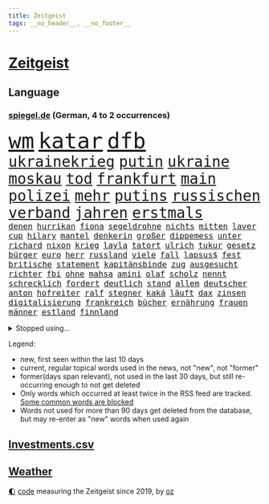 ```yaml
---
title: Zeitgeist
tags: __no_header__, __no_footer__
---
```


# [Zeitgeist](https://oliz.io/zeitgeist/)

## Language

<h3><a href="https://www.spiegel.de" target="_blank">spiegel.de</a> (German, 4 to 2 occurrences)</h3>
<p style="font-family:monospace">
<span style="font-size:32pt"><a href="news_links.html#wm" class="current">wm</a></span>
<span style="font-size:32pt"><a href="news_links.html#katar" class="current">katar</a></span>
<span style="font-size:32pt"><a href="news_links.html#dfb" class="current">dfb</a></span>
<br>
<span style="font-size:22pt"><a href="news_links.html#ukrainekrieg" class="current">ukrainekrieg</a></span>
<span style="font-size:22pt"><a href="news_links.html#putin" class="current">putin</a></span>
<span style="font-size:22pt"><a href="news_links.html#ukraine" class="current">ukraine</a></span>
<span style="font-size:22pt"><a href="news_links.html#moskau" class="current">moskau</a></span>
<span style="font-size:22pt"><a href="news_links.html#tod" class="current">tod</a></span>
<span style="font-size:22pt"><a href="news_links.html#frankfurt" class="current">frankfurt</a></span>
<span style="font-size:22pt"><a href="news_links.html#main" class="current">main</a></span>
<span style="font-size:22pt"><a href="news_links.html#polizei" class="current">polizei</a></span>
<span style="font-size:22pt"><a href="news_links.html#mehr" class="current">mehr</a></span>
<span style="font-size:22pt"><a href="news_links.html#putins" class="current">putins</a></span>
<span style="font-size:22pt"><a href="news_links.html#russischen" class="current">russischen</a></span>
<span style="font-size:22pt"><a href="news_links.html#verband" class="current">verband</a></span>
<span style="font-size:22pt"><a href="news_links.html#jahren" class="current">jahren</a></span>
<span style="font-size:22pt"><a href="news_links.html#erstmals" class="current">erstmals</a></span>
<br>
<span style="font-size:12pt"><a href="news_links.html#denen" class="current">denen</a></span>
<span style="font-size:12pt"><a href="news_links.html#hurrikan" class="current">hurrikan</a></span>
<span style="font-size:12pt"><a href="news_links.html#fiona" class="new">fiona</a></span>
<span style="font-size:12pt"><a href="news_links.html#segeldrohne" class="new">segeldrohne</a></span>
<span style="font-size:12pt"><a href="news_links.html#nichts" class="current">nichts</a></span>
<span style="font-size:12pt"><a href="news_links.html#mitten" class="current">mitten</a></span>
<span style="font-size:12pt"><a href="news_links.html#laver" class="new">laver</a></span>
<span style="font-size:12pt"><a href="news_links.html#cup" class="current">cup</a></span>
<span style="font-size:12pt"><a href="news_links.html#hilary" class="new">hilary</a></span>
<span style="font-size:12pt"><a href="news_links.html#mantel" class="new">mantel</a></span>
<span style="font-size:12pt"><a href="news_links.html#denkerin" class="new">denkerin</a></span>
<span style="font-size:12pt"><a href="news_links.html#großer" class="current">großer</a></span>
<span style="font-size:12pt"><a href="news_links.html#dippemess" class="new">dippemess</a></span>
<span style="font-size:12pt"><a href="news_links.html#unter" class="current">unter</a></span>
<span style="font-size:12pt"><a href="news_links.html#richard" class="current">richard</a></span>
<span style="font-size:12pt"><a href="news_links.html#nixon" class="new">nixon</a></span>
<span style="font-size:12pt"><a href="news_links.html#krieg" class="current">krieg</a></span>
<span style="font-size:12pt"><a href="news_links.html#layla" class="current">layla</a></span>
<span style="font-size:12pt"><a href="news_links.html#tatort" class="current">tatort</a></span>
<span style="font-size:12pt"><a href="news_links.html#ulrich" class="current">ulrich</a></span>
<span style="font-size:12pt"><a href="news_links.html#tukur" class="new">tukur</a></span>
<span style="font-size:12pt"><a href="news_links.html#gesetz" class="current">gesetz</a></span>
<span style="font-size:12pt"><a href="news_links.html#bürger" class="current">bürger</a></span>
<span style="font-size:12pt"><a href="news_links.html#euro" class="current">euro</a></span>
<span style="font-size:12pt"><a href="news_links.html#herr" class="current">herr</a></span>
<span style="font-size:12pt"><a href="news_links.html#russland" class="current">russland</a></span>
<span style="font-size:12pt"><a href="news_links.html#viele" class="current">viele</a></span>
<span style="font-size:12pt"><a href="news_links.html#fall" class="current">fall</a></span>
<span style="font-size:12pt"><a href="news_links.html#lapsus$" class="new">lapsus$</a></span>
<span style="font-size:12pt"><a href="news_links.html#fest" class="current">fest</a></span>
<span style="font-size:12pt"><a href="news_links.html#britische" class="current">britische</a></span>
<span style="font-size:12pt"><a href="news_links.html#statement" class="current">statement</a></span>
<span style="font-size:12pt"><a href="news_links.html#kapitänsbinde" class="new">kapitänsbinde</a></span>
<span style="font-size:12pt"><a href="news_links.html#zug" class="current">zug</a></span>
<span style="font-size:12pt"><a href="news_links.html#ausgesucht" class="current">ausgesucht</a></span>
<span style="font-size:12pt"><a href="news_links.html#richter" class="current">richter</a></span>
<span style="font-size:12pt"><a href="news_links.html#fbi" class="current">fbi</a></span>
<span style="font-size:12pt"><a href="news_links.html#ohne" class="current">ohne</a></span>
<span style="font-size:12pt"><a href="news_links.html#mahsa" class="new">mahsa</a></span>
<span style="font-size:12pt"><a href="news_links.html#amini" class="new">amini</a></span>
<span style="font-size:12pt"><a href="news_links.html#olaf" class="current">olaf</a></span>
<span style="font-size:12pt"><a href="news_links.html#scholz" class="current">scholz</a></span>
<span style="font-size:12pt"><a href="news_links.html#nennt" class="current">nennt</a></span>
<span style="font-size:12pt"><a href="news_links.html#schrecklich" class="current">schrecklich</a></span>
<span style="font-size:12pt"><a href="news_links.html#fordert" class="current">fordert</a></span>
<span style="font-size:12pt"><a href="news_links.html#deutlich" class="current">deutlich</a></span>
<span style="font-size:12pt"><a href="news_links.html#stand" class="current">stand</a></span>
<span style="font-size:12pt"><a href="news_links.html#allem" class="current">allem</a></span>
<span style="font-size:12pt"><a href="news_links.html#deutscher" class="current">deutscher</a></span>
<span style="font-size:12pt"><a href="news_links.html#anton" class="current">anton</a></span>
<span style="font-size:12pt"><a href="news_links.html#hofreiter" class="current">hofreiter</a></span>
<span style="font-size:12pt"><a href="news_links.html#ralf" class="current">ralf</a></span>
<span style="font-size:12pt"><a href="news_links.html#stegner" class="new">stegner</a></span>
<span style="font-size:12pt"><a href="news_links.html#kaká" class="new">kaká</a></span>
<span style="font-size:12pt"><a href="news_links.html#läuft" class="current">läuft</a></span>
<span style="font-size:12pt"><a href="news_links.html#dax" class="current">dax</a></span>
<span style="font-size:12pt"><a href="news_links.html#zinsen" class="current">zinsen</a></span>
<span style="font-size:12pt"><a href="news_links.html#digitalisierung" class="current">digitalisierung</a></span>
<span style="font-size:12pt"><a href="news_links.html#frankreich" class="current">frankreich</a></span>
<span style="font-size:12pt"><a href="news_links.html#bücher" class="current">bücher</a></span>
<span style="font-size:12pt"><a href="news_links.html#ernährung" class="current">ernährung</a></span>
<span style="font-size:12pt"><a href="news_links.html#frauen" class="current">frauen</a></span>
<span style="font-size:12pt"><a href="news_links.html#männer" class="current">männer</a></span>
<span style="font-size:12pt"><a href="news_links.html#estland" class="current">estland</a></span>
<span style="font-size:12pt"><a href="news_links.html#finnland" class="current">finnland</a></span>
</p>
<details>
<summary>Stopped using...</summary>
<p class="former" style="font-size:12pt">
schwarzen(702) golf(701) beschwerde(700) eindruck(700) lisa(700) beschäftigt(699) nazis(699) weitet(699) anderer(698) schiff(698) schlechten(698) österreichische(698) führerschein(697) gemessen(697) geworfen(697) guter(697) humanitäre(697) jahrzehntelang(697) schlimmer(697) sex(697) unmut(697) virologe(697) weiteres(697) zeitweise(697) übergriffe(697) 2018(696) aufnehmen(696) covid19(696) illegalen(696) infizierte(696) kriminellen(696) mütter(696) prüfung(696) virus(696) appelliert(695) aufgefordert(695) betrug(695) bühne(695) ddr(695) erfahrung(695) instagram(695) kassiert(695) konfrontiert(695) negativ(695) niveau(695) pressekonferenz(695) schicksal(695) schildert(695) videobotschaft(695) wenden(695) witz(695) zurückgetreten(695) befinden(694) botschaften(694) dauer(694) eingeschränkt(694) einzelne(694) gastgeber(694) gelegt(694) inter(694) mancherorts(694) pferd(694) schoss(694) spdpolitiker(694) verlief(694) verluste(694) flieht(693) passt(693) senat(693) untersuchungsausschuss(693) wege(693) 43(692) aufmerksamkeit(692) blieben(692) schöner(692) selben(692) verlängert(692) gebraucht(691) geheimnis(691) reisende(691) tausenden(691) ursachen(691) verzicht(691) zeichnet(691) öfter(691) athleten(690) aufruf(690) digitalen(690) köchin(690) lebte(690) philipp(690) sexueller(690) simon(690) vermeiden(690) verschieben(690) volkswagen(690) demonstrationen(689) erheben(689) geschehen(689) heftig(689) kaputt(689) marcel(689) marke(689) schwierigkeiten(689) springt(689) südafrika(689) versagt(689) bundestagswahl(688) feuerwehrleute(688) üben(688) gebe(687) null(687) tauchen(687) usamerikaner(687) herzogin(686) jung(686) potsdam(686) verbreiten(686) abschaffen(685) abwehr(685) möglichst(685) senkt(685) bestehen(684) goldenen(684) konzentrieren(684) scharfe(684) spekuliert(684) wachstum(684) auftritte(683) dominanz(683) fit(683) souverän(682) verbindet(682) weckt(682) zerstören(682) auskunft(681) beschuldigt(681) coronaerkrankung(681) extremen(681) nordkorea(681) traum(681) jahrestag(680) satz(680) 28(679) jürgen(679) neuauflage(679) zurückgegangen(679) auftreten(678) einreise(678) haftbefehl(678) jemen(678) begriff(677) bande(676) belegen(676) jerusalem(676) mehrfach(676) dran(675) engpässe(674) landete(673) aufhalten(672) dein(672) gehörte(671) singapur(671) vermissen(670) übernommen(670) steffen(669) stellung(669) vorgegangen(668) ministerien(667) umgeht(667) bangen(666) kapitel(665) wandel(665) vorbereitung(664) griechischen(663) rutschte(663) 36(662) 2012(660) bester(660) kassieren(659) kandidatur(656) kongress(652) schritten(652) kanadas(650) sophie(649) präsidentschaft(647) ausgaben(644) palästinenser(644) weltmeisterschaft(639) flog(633) tolle(631) rückte(623) abhilfe(622) 15jährige(613) rüstet(612) seniorin(612) festgesetzt(609) katzen(607) uskapitol(601) polizeiruf(597) rasche(596) höheres(591) fotografiert(585) konfrontation(578) bekannter(576) expräsidenten(570) lehrerin(568) behindern(566) bein(559) kannte(557) militärjunta(552) finanziellen(550) hilferuf(549) athen(532) reformieren(523) 15jähriger(519) höchster(506) genossen(469) darstellung(456) jamie(456) drohende(453) zusammenarbeiten(449) fehlte(447) treibstoff(444) lee(442) leichten(441) indigene(440) stehe(436) kurzzeitig(426) verheerende(426) warnungen(419) verbunden(414) 33jährige(413) abgesehen(407) las(406) vegas(406) fossilen(405) bezieht(400) erfolgreichste(400) global(400) beeinträchtigt(393) 20000(390) nachträglich(386) genervt(383) sprint(380) binden(378) niklas(378) löscht(377) ali(376) privilegien(376) vollen(376) uwe(375) drehte(370) nachmittag(365) angestellten(363) stones(360) jonas(356) 12000(353) dringen(352) coronaleugner(349) protokoll(349) immobilie(345) versetzt(343) übertragung(340) personelle(339) finanzhilfen(338) jüdischen(336) harren(331) berufen(329) störungen(327) bettina(325) hitzewellen(324) follower(323) supermarkt(323) stau(318) strackzimmermann(317) studenten(316) weißer(315) wirksam(314) gasversorgung(313) gewaltsamer(313) größtem(310) obersten(308) radikaler(307) töchtern(306) beruft(305) gestört(303) komplizierter(302) methode(302) baldwin(301) separatisten(299) soziales(299) immobilienbesitzer(298) versuche(298) zeitplan(298) nutzung(297) steuereinnahmen(297) ausgeben(294) falle(290) gegentore(290) vorgesehen(290) gemälde(285) viermal(285) verwandte(283) gesteckt(282) promis(281) außenministerium(280) entsteht(279) mail(279) halte(277) taucht(276) brandbrief(275) eva(275) kinderbetreuung(275) sank(275) dürr(274) kontrollierte(274) salman(272) festivals(271) pessimistisch(271) emotional(270) angekündigte(267) eusanktionen(266) 87(263) fdpminister(262) zuständig(260) staatsbürger(258) höhepunkt(257) passende(257) cnn(254) leitete(254) südkoreanische(251) erleidet(249) klettern(249) bescheren(246) gerammt(245) landsmann(243) zusammenhalt(240) verkehrsunfall(239) erledigen(238) kriegsschiffe(238) gerichte(237) austritt(236) benutzen(236) untergang(234) erweitert(231) maaßen(231) stadtverwaltung(230) nutzten(229) elite(228) albert(227) aufgeklärt(227) transfer(227) explosionen(226) islamabad(226) abgerissen(223) entspannen(223) bremerhaven(222) slowakei(222) ausraster(221) klitschko(221) vitali(221) tourist(219) versus(219) handelte(217) luftfahrt(216) misstrauensvotum(212) 2014(211) erstem(211) fraglich(211) experiment(209) seoul(209) aufhören(208) philosoph(208) abgeschnitten(207) gläubige(207) unterbrechen(207) designer(206) österreicher(204) diebstahls(203) monster(203) jacht(202) risikogruppen(201) bejubelt(200) elektronischen(200) jill(200) befristet(199) rauchen(198) vereinigung(198) verspätungen(198) weltgesundheitsorganisation(198) außergewöhnlich(196) abseits(195) antisemitismusvorwürfe(195) funk(195) ökostrom(195) absagen(194) scott(193) kuh(192) vögel(192) vorkommen(191) luxusautos(190) öffnung(189) dubiosen(188) geschäftspartner(188) first(187) lücken(187) menschlichen(184) analysen(183) beschwören(183) verschwörung(183) belohnt(182) odessa(180) geschosse(179) 1100(177) sperre(177) dächer(176) plätzen(176) sanktioniert(176) tina(175) relativ(173) tankt(173) zügig(172) staatssender(171) zugriff(171) jochen(170) putinregime(170) lindners(169) 34(168) bobic(168) fredi(168) landung(167) tanken(167) evakuierungen(166) hüther(166) nuklearen(166) ansteigen(165) tennisturnier(165) abhang(164) rettungshubschrauber(164) sozial(163) spritpreise(162) korsika(161) desaströs(160) starkes(160) einrichtung(159) flugausfällen(159) dilemma(157) freundinnen(157) lohn(157) schilderte(157) sowjetpanzer(156) arkansas(155) messerattacke(155) raser(155) spekulationen(155) andrej(154) ausschließlich(153) spürt(153) zentralrat(152) ausstieg(151) sardinien(151) crew(150) emtitel(150) erfasste(148) abgabe(147) fluch(147) linkenpolitiker(147) gebirge(146) treue(146) beck(145) geheimdienstinformationen(145) kassen(145) kompensieren(145) schwarzes(145) linkenchefin(144) mikrofon(144) vermeldet(144) linkes(143) dir(142) emails(142) israelischer(142) freihandelsabkommen(141) gesenkt(141) wohnort(141) bauernverband(140) lukas(139) schwerverletzte(139) verbrauchen(138) verbreiteten(138) lass(137) waggon(137) beliebter(136) hängengeblieben(136) jamal(136) klopp(135) qualifikation(134) zugänglich(133) heiß(132) reguläre(132) überführen(131) universums(130) 13jähriger(129) better(127) call(127) eugene(127) feministische(127) perfekte(127) weiblich(127) ausfliegen(126) ecuador(126) janine(126) palästinensern(126) verendet(126) visite(126) stall(125) wissler(125) giftige(124) leichtathletik(124) lngterminals(124) moskwa(124) ausfuhren(123) import(123) jesus(123) fahrräder(122) ablesen(121) terrorakt(121) usrapper(121) dänische(120) kantersieg(120) prominenten(120) pforzheim(119) brände(118) lautet(118) lösegeld(118) niedrigere(118) schlammschlacht(118) scholz’(118) verfassungswidrig(118) gelockt(117) zusehends(117) kletterte(116) alec(115) discounter(115) konzerte(115) millionär(115) verdrängen(115) giorgio(114) pornografische(114) schonen(114) aufsteiger(113) kleinem(112) mangelnder(112) unterrichten(112) viral(112) chancenlos(111) kippe(111) anfällig(110) flugreisende(110) geordert(110) hektar(110) motorisierten(110) uli(110) airport(109) bruchteil(109) böden(109) mangelhafte(108) millionenpublikum(108) ransomware(106) emma(105) halbfinalsieg(105) unbewohnbar(105) boote(104) dortige(103) finnischen(103) debattiert(102) fdppolitikerin(102) berufseinsteiger(101) kaul(101) mehreinnahmen(101) angeschossen(100) auffallend(100) cannabis(100) ministerposten(100) weckruf(100) 113(99) anerkennen(99) juristen(99) talk(99) außergewöhnlichen(98) bewirkt(98) dürren(98) vorwahl(98) barbie(97) homophobie(97) morrison(97) pastor(97) westeuropa(97) flugreisen(96) preisobergrenze(96) vorwahlen(96) feuerwehren(95) geradezu(95) rechtlich(95) aufgearbeitet(94) brittney(94) gremiums(94) griner(94) kandidieren(94) gegebenenfalls(93) kimmich(93) pellmann(93) sören(93) todesangst(93) weltfußballer(93) zugesetzt(93) gesellschafter(92) line(92) wachmann(92) aufgelegt(91) befeuert(91) emmerich(91) versorgte(91) überfluteten(91) 85jährigen(90) gezieltes(90) luxemburg(90) streichung(90) transferticker(90) verflogen(90) vorweisen(90) anhaltende(89) donau(89) generalstaatsanwalt(89) haubenlerche(89) inmitten(89) iris(89) lösten(89) siegburg(89) stärksten(89) vizepräsidenten(89) überhöhte(89) geschrumpft(88) hinzukommen(88) kulturelle(88) münze(88) niedrigzinsen(88) ortskräfte(88) vernommen(88) berüchtigten(87) pendler(87) stationierten(87) verschwörungsideologen(87) zweithöchste(87) angelo(86) bastelt(86) bescheinigt(86) flacher(86) kriegsgefangene(86) platzen(86) politikstil(86) radikalisierung(86) rücksicht(86) fasste(85) investors(85) kreditkarte(85) lächeln(85) nebenan(85) rollstuhlfahrer(85) 77jährigen(84) auszeichnungen(84) defekten(84) gündoğan(84) i̇lkay(84) psychiatrischer(84) renommierte(84) starstürmer(84) eurozone(83) geübt(83) ölimporte(83) besserung(82) darja(82) einkünfte(82) erdrutsche(82) gegnerin(82) usstars(82) iwchef(81) tauchte(81) 32jähriger(80) reste(80) liegenden(79) pferde(79) chaotisch(78) coronaquarantäne(78) deutschbritische(78) dfbfrauen(78) exfußballer(78) massenpanik(78) menschlich(78) niedrige(78) prompt(78) putsch(78) ressorts(78) sswachmann(78) 97jährige(77) bruno(77) dey(77) excoach(77) frisur(77) garmisch(77) grelle(77) slowjansk(77) ukrainerusslandkrieg(77) unfallstelle(77) unglücksort(77) anspannung(76) beschlussvorlage(76) gestand(76) intervention(76) kunststück(76) medikament(76) merkwürdige(76) rune(76) schwul(76) strippenzieher(76) süddeutschland(76) teleskop(76) tourismus(76) kämen(75) momenten(75) schrei(75) webbteleskop(75) emsieg(74) kapern(74) rauchmelder(74) 24jährigen(73) finde(73) kugeln(73) rechtskräftig(73) verordnung(73) doppelmoral(72) schuh(72) bewerbungen(71) comingout(71) fahrlässigen(71) gleichgültigkeit(71) blatt(70) boll(70) erfolgserlebnis(70) exotische(70) klimaanlagen(70) kuratoren(70) superheldin(70) tasche(70) timo(70) veranschlagt(70) abläuft(69) absicherung(69) entspricht(69) ermittlerinnen(69) krankenversicherung(69) querelen(69) rocky(69) versionen(69) 52(68) ashraf(68) entertainer(68) ghani(68) ghanis(68) hof(68) kosovo(68) kostenlose(68) olympiasiegerin(68) rauskommt(68) selbstverständlich(68) staatskasse(68) übernahmen(68) absurden(67) brett(67) cyberattacke(67) dienstpflicht(67) gebunden(67) umworbenen(67) yellowstone(67) zündete(67) geliebt(66) wellbrock(66) kredit(65) kunstschau(65) luftschutzkellern(65) natürliches(65) pontifex(65) wassersparen(65) wohnzimmer(65) ankurbeln(64) dfbnationalspieler(64) exchampion(64) fühlten(64) image(64) lebensweise(64) mineralölwirtschaft(64) patriotismus(64) verdeckt(64) batic(63) eigenheim(63) hanna(63) isabel(63) kartons(63) kette(63) leitmayr(63) panemfilm(63) rechtmäßig(63) schwarzmeerhafen(63) beschränkt(62) diplomatisches(62) schwimmwm(62) versammelte(62) +(61) antidiskriminierungsstelle(61) ataman(61) befragen(61) blödsinn(61) ferda(61) fragwürdig(61) gruner(61) südfrankreich(61) verzeichnet(61) abzuschalten(60) aufgebot(60) bekennt(60) ceta(60) festgefahren(60) geschwommen(60) gift(60) grande(60) kampfmittel(60) märtens(60) sparsame(60) ausrichtung(59) boards(59) cumexaffäre(59) cyberangriffen(59) jumbo(59) lieferengpässe(59) silbermedaille(59) beschlossenen(58) cyberangriffe(58) genügend(58) achtung(57) baden(57) deshaun(57) klimaexperte(57) mittelfristig(57) mutiger(57) schlägerei(57) verbote(57) watson(57) dang(56) erhoffte(56) neufassung(56) qiu(56) vulkanausbruch(56) übertrieben(56) attackierten(55) freiwasserrennen(55) moderiert(55) versank(55) wortwahl(55) blanc(54) einfamilienhaus(54) fälschung(54) gutachter(54) kilo(54) luigi(54) made(54) misere(54) mont(54) barrikaden(53) brettspiele(53) flughafenchaos(53) gasrechnung(53) kassenärztliche(53) pools(53) teilnehmerfeld(53) armani(52) beispiellosen(52) edelmetall(52) lucas(52) prostituierte(52) vorkasse(52) außenwelt(51) gasverbraucher(51) mecklenburgischen(51) mitentscheiden(51) schwergewichtsweltmeister(51) seenplatte(51) sparmaßnahmen(51) usyk(51) aktive(50) auffälligkeiten(50) chefinnen(50) entsorgung(50) karwendelgebirge(50) paradestrecke(50) romeo(50) soko(50) sprang(50) agierte(49) betrügerischen(49) familiäre(49) gefragte(49) hunderttausenden(49) militärischer(49) privater(49) rätselhaft(49) wasserstand(49) wirtschaftseinbruch(49) agenda(48) aktueller(48) eingeschworen(48) flugzeuglandung(48) intendanten(48) modus(48) referee(48) zuspitzung(48) überstunden(48) 93jährige(47) abgebrannt(47) erik(47) griechenlands(47) hag(47) hunden(47) rechtliche(47) skandinavien(47) träume(47) zugezogen(47) anschaffen(46) bauwerk(46) juristisches(46) lebensgefährte(46) rechtsmediziner(46) verträge(46) weltmeisterin(46) übergangsweise(46) engsten(45) ostblocks(45) verbrauch(45) vergewaltigungsvorwürfe(45) weine(45) erzeugen(44) harald(44) torschützin(44) vielseitigkeitsreiten(44) weltbühne(44) anfechten(43) britta(43) desolat(43) eddie(43) ernannte(43) fabio(43) jakobsen(43) kletterer(43) orchestrieren(43) wahlrecht(43) abbas(41) volkszorn(41) danke(40) genervte(40) lea(40) mahmoud(40) plane(40) rishi(40) sunak(40) unterkunft(40) verendeter(40) 85000(39) demografische(39) kollabiert(39) wettbewerbe(39) 55jährigen(38) kampfansage(38) mentale(38) privatwirtschaft(38) unterbricht(38) unterernährt(38) ebaykleinanzeigen(37) eingestürzt(37) heimischen(37) rekordtorschützin(37) bamako(36) escooter(36) gewaltopfer(35) wärmepumpen(35) drogenkartell(34) entfliehen(34) erwacht(34) glänzte(34) repräsentanten(34) schababmiliz(34) somalia(34) wettkämpfe(34) zivile(34) zugverkehr(34) dänischer(33) gießen(33) giftstoffe(33) gina(33) hagen(33) jugendstrafe(33) lückenkemper(33) stock(33) unterzeichnete(33) wanken(33) allerletzte(32) auseinandersetzen(32) beibehalten(32) festgenommenen(32) saudische(32) summer(32) wettkämpfen(32) gehirnerschütterung(31) intendantin(31) saarländische(31) verursachen(31) wassers(31) aufstand(30) bestritten(30) bitterer(30) entschärfung(30) gegenseite(30) gerangel(30) infektionskrankheit(30) kalifornische(30) ladung(30) läufer(30) nina(30) pegel(30) bereitschaft(29) delegation(29) myanmars(29) pflegepersonal(29) schifffahrt(29) schwellen(29) surfen(29) usedom(29) wettkampftag(29) zdffernsehgarten(29) düsteren(28) flächendeckende(28) kilowattstunde(28) marathongold(28) militärhilfen(28) nachfolgeregelung(28) preissteigerung(28) schnappte(28) sexkolumne(28) verwundbar(28) konrad(27) laimer(27) einziges(26) moderator(26) pelosis(26) rheinpegel(26) slogan(26) begeistern(25) fachkreisen(25) notfallplan(25) zehnkämpfer(25) aneignung(24) bundespräsidenten(24) dreadlocks(24) emfinale(24) ganzes(24) gefüllt(24) geistlichen(24) holocaustvergleich(24) reggae(24) reutlingen(24) saisonstart(24) sprinterin(24) steckten(24) ungewöhnlicher(24) dfbpokalspiel(23) schwimmer(23) wünsche(23) zweitligist(23) elternhaus(22) erdrutsch(22) flugbahn(22) lukaku(22) romelu(22) sonnenblumen(22) klublegende(21) lionesses(21) medaillen(21) scheidenden(21) umweltsenatorin(21) alfons(20) kandidatin(20) pegelstände(20) rucksack(20) steuerbetrugs(20) übertreiben(20) alge(19) bahnradweltmeisterin(19) erwachsen(19) gasspeicher(19) geprügelt(19) getreidefrachter(19) holprig(19) medizin(19) montreal(19) trumpanhänger(19) uspolitiker(19) widersprach(19) wochenlangen(19) brennauer(18) d(18) defekte(18) einsätzen(18) ferienwohnung(18) gelder(18) gelsenkirchen(18) indiana(18) krisenregion(18) masernimpfpflicht(18) motorboot(18) niedrigwasser(18) obsolet(18) republikanerin(18) salerno(18) samuel(18) schuhbeck(18) starkoch(18) zeitraffer(18) a2(17) atomprogramm(17) ergattern(17) extremisten(17) haut(17) moderierte(17) protestierte(17) zugrunde(17) abberufen(16) europameisterschaft(16) kassierte(16) pfas(16) seestreitkräfte(16) volles(16) willi(16) zweimalige(16) ausliefern(15) unterspült(15) auswärtsspiel(14) death(14) fahrzeit(14) füßen(14) inselrepublik(14) musiala(14) websites(14) wählte(14) arbeitstag(13) goethe(13) hausmüll(13) tschornomorsk(13) zehnprozentmarke(13) begrenzen(12) genesis(12) kreise(12) verbrennungen(12) visa(12) wahrgenommen(12) weltberühmte(12) argumentiert(11) ausufernde(11) gebannt(11) höttges(11) klassenzimmern(11) klimaleugner(11) militärübungen(11) oma(11) safe(11) telekomchef(11)
</p>
</details>
<p>Legend:
<ul>
<li><span class="new">new</span>, first seen within the last 10 days</li>
<li><span class="current">current</span>, regular topical words used in the news, not "new", not "former"</li>
<li><span class="former">former(days span relevant)</span>, not used in the last 30 days, but still re-occurring enough to not get deleted</li>
<li>Only words which occurred at least twice in the RSS feed are tracked. <a href="language/filters.py">Some common words are blocked</a></li>
<li>Words not used for more than 90 days get deleted from the database, but may re-enter as "new" words when used again</li>
</ul>
</p>

## [Investments](investments.html)[.csv](investments.csv)

## [Weather](weather.html)

<footer>
<a href="javascript:toggleTheme()" class="nav">🌓</a>
<a href="https://github.com/ooz/zeitgeist">code</a> measuring the Zeitgeist since 2019, by <a href="https://oliz.io">oz</a>
</footer>

